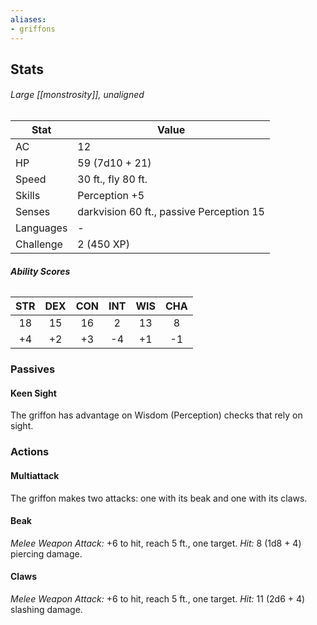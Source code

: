 ```yaml
---
aliases:
- griffons
---
```

## Stats
###### *Large [[monstrosity]], unaligned*
| Stat | Value |
| ---- | ---- |
| AC | 12 |
| HP | 59 (7d10 + 21) |
| Speed | 30 ft., fly 80 ft. |
| Skills | Perception +5 |
| Senses | darkvision 60 ft., passive Perception 15 |
| Languages | - |
| Challenge | 2 (450 XP) |
###### **Ability Scores**
| STR | DEX | CON | INT | WIS | CHA |
| :--: | :--: | :--: | :--: | :--: | :--: |
| 18 | 15 | 16 | 2 | 13 | 8 |
| +4 | +2 | +3 | -4 | +1 | -1 |
### Passives
#### Keen Sight
The griffon has advantage on Wisdom (Perception) checks that rely on sight.
### Actions
#### Multiattack
The griffon makes two attacks: one with its beak and one with its claws.
#### Beak
*Melee Weapon Attack:* +6 to hit, reach 5 ft., one target. 
*Hit:* 8 (1d8 + 4) piercing damage.
#### Claws
_Melee Weapon Attack:_ +6 to hit, reach 5 ft., one target. 
*Hit:* 11 (2d6 + 4) slashing damage.
